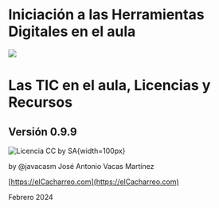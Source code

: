 # Iniciación a las Herramientas Digitales en el aula

![](https://raw.githubusercontent.com/javacasm/Iniciacion-Herramientas-Digitales-Aula/main/images/logo-curso.jpeg)

# Las TIC en el aula, Licencias y Recursos

## Versión 0.9.9

![Licencia CC by SA](https://raw.githubusercontent.com/javacasm/Iniciacion-Herramientas-Digitales-Aula/main/images/Licencia_CC_peque.png){width=100px} 


by @javacasm José Antonio Vacas Martínez

[https://elCacharreo.com](https://elCacharreo.com)

 Febrero 2024
